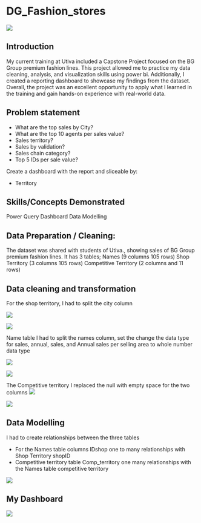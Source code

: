 # DG_Fashion_stores
![](DG_shop.png)

## Introduction
My current training at Utiva included a Capstone Project focused on the BG Group premium fashion lines. This project allowed me to practice my data cleaning, analysis, and visualization skills using power bi. Additionally, I created a reporting dashboard to showcase my findings from the dataset. Overall, the project was an excellent opportunity to apply what I learned in the training and gain hands-on experience with real-world data.


## Problem statement 
-	What are the top sales by City?
- What are the top 10 agents per sales value?
- Sales territory?
- Sales by validation?
- Sales chain category?
- Top 5 IDs per sale value?

 Create a dashboard with the report and sliceable by:
- 	Territory
   
## Skills/Concepts Demonstrated
Power Query
Dashboard 
Data Modelling

## Data Preparation / Cleaning:
The dataset was shared with students of Utiva., showing sales of BG Group premium fashion lines.
It has 3 tables;
Names (9 columns   105 rows)
Shop Territory (3 columns 105 rows)
Competitive Territory (2 columns and 11 rows)

## Data cleaning and transformation
 For the shop territory,  I had to split the city column

![]( shop_territory_c.png)

![]( shop_territory_cleaned.png)


Name table I had to split the names column, set the change the data type for sales, annual, sales, and Annual sales per selling area to whole number data type

![]( name_c.png)

![]( name_cleaned.png)

The Competitive territory
I replaced the null with empty space for the two columns
![]( competitive_territory_c.png)

![]( competitive_territory_cleaned.png)

## Data Modelling
I had to create relationships between the three tables 
- For the Names table
 columns IDshop one to many relationships with Shop Territory shopID
- Competitive territory table
Comp_territory one many relationships with the Names table competitive territory


![]( data_modelling.png)


## My Dashboard
![](DASHBAORD.png)



